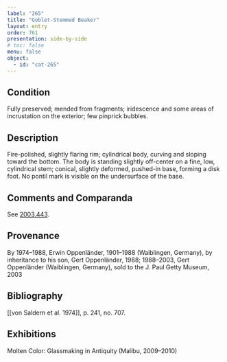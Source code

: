 ```yaml
---
label: "265"
title: "Goblet-Stemmed Beaker"
layout: entry
order: 761
presentation: side-by-side
# toc: false
menu: false
object:
  - id: "cat-265"
---
```


## Condition

Fully preserved; mended from fragments; iridescence and some areas of incrustation on the exterior; few pinprick bubbles.

## Description

Fire-polished, slightly flaring rim; cylindrical body, curving and sloping toward the bottom. The body is standing slightly off-center on a fine, low, cylindrical stem; conical, slightly deformed, pushed-in base, forming a disk foot. No pontil mark is visible on the undersurface of the base.

## Comments and Comparanda

See [2003.443](#num).

## Provenance

By 1974–1988, Erwin Oppenländer, 1901–1988 (Waiblingen, Germany), by inheritance to his son, Gert Oppenländer, 1988; 1988–2003, Gert Oppenländer (Waiblingen, Germany), sold to the J. Paul Getty Museum, 2003

## Bibliography

[[von Saldern et al. 1974]], p. 241, no. 707.

## Exhibitions

Molten Color: Glassmaking in Antiquity (Malibu, 2009–2010)